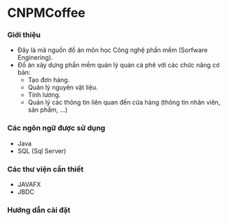 # CNPMCoffee

### Giới thiệu
* Đây là mã nguồn đồ án môn học Công nghệ phần mềm (Sorfware Enginering).
* Đồ án xây dựng phần mềm quản lý quán cà phê với các chức năng cơ bản:
  * Tạo đơn hàng.
  * Quản lý nguyên vật liệu.
  * Tính lương.
  * Quản lý các thông tin liên quan đến cửa hàng (thông tin nhân viên, sản phẩm, ...)

### Các ngôn ngữ được sử dụng
* Java
* SQL (Sql Server)

### Các thư viện cần thiết
* JAVAFX
* JBDC

### Hướng dẫn cài đặt
